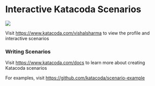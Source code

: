 # Interactive Katacoda Scenarios

[![](http://shields.katacoda.com/katacoda/vishalsharma/count.svg)](https://www.katacoda.com/vishalsharma "Get your profile on Katacoda.com")

Visit https://www.katacoda.com/vishalsharma to view the profile and interactive scenarios

### Writing Scenarios
Visit https://www.katacoda.com/docs to learn more about creating Katacoda scenarios

For examples, visit https://github.com/katacoda/scenario-example
